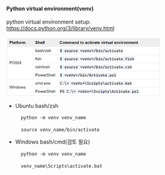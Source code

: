

#### Python virtual environment(venv)
python virtual environment setup: https://docs.python.org/3/library/venv.html

<img width="405" alt="image" src="./readmeImages/29a2ccf1-a664-4448-8b53-8a306a5764b7.png">





- Ubuntu bash/zsh


        python -m venv venv_name

        source venv_name/bin/activate


- Windows bash/cmd(검토 필요)



        python -m venv venv_name

        venv_name\Scripts\activate.bat

